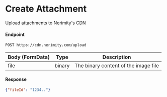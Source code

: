 # Create Attachment
Upload attachments to Nerimity's CDN
#### Endpoint
```
POST https://cdn.nerimity.com/upload
```

| Body (FormData)       | Type      | Description                               |
| --------------------- | --------- | ----------------------------------------- |
|  file                 | binary    | The binary content of the image file      |


#### Response
```json
{"fileId": "1234.."}
```